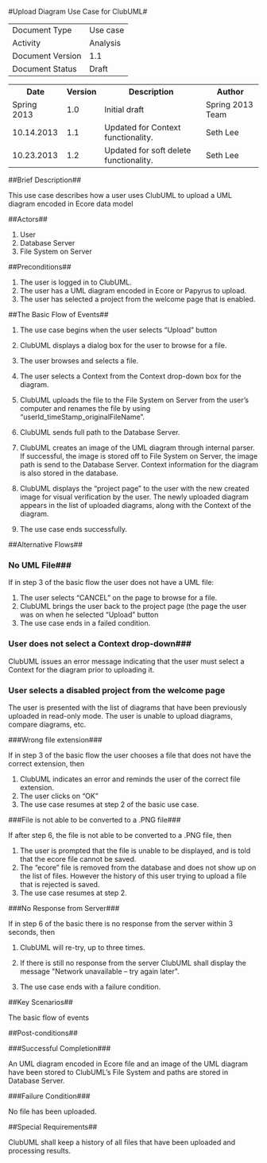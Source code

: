 #Upload Diagram Use Case for ClubUML#

<TABLE>
<TR><TD>Document Type</TD><TD>Use case</TD></TR>
<TR><TD>Activity</TD><TD>Analysis</TD></TR>
<TR><TD>Document Version</TD><TD>1.1</TD></TR>
<TR><TD>Document Status</TD><TD>Draft</TD></TR>
</TABLE>

<TABLE>
<TR><TH>Date</TH><TH>Version</TH><TH>Description</TH><TH>Author</TH></TR>
<TR><TD>Spring 2013</TD><TD>1.0</TD><TD>Initial draft</TD><TD>Spring 2013 Team</TD></TR>
<TR><TD>10.14.2013</TD><TD>1.1</TD><TD>Updated for Context functionality.</TD><TD>Seth Lee</TD></TR>
<TR><TD>10.23.2013</TD><TD>1.2</TD><TD>Updated for soft delete functionality.</TD><TD>Seth Lee</TD></TR>
</TABLE>

##Brief Description##

This use case describes how a user uses ClubUML to upload a UML diagram encoded in Ecore data
model

##Actors##

1. User
2. Database Server
3. File System on Server

##Preconditions##

1. The user is logged in to ClubUML.
2. The user has a UML diagram encoded in Ecore or Papyrus to upload.
3. The user has selected a project from the welcome page that is enabled.
 
##The Basic Flow of Events##

1. The use case begins when the user selects “Upload” button
2. ClubUML displays a dialog box for the user to browse for a file.
3. The user browses and selects a file.
4. The user selects a Context from the Context drop-down box for the diagram.  

5. ClubUML uploads the file to the File System on Server from the user’s computer and renames the
file by using “userId_timeStamp_originalFileName”.

6. ClubUML sends full path to the Database Server.

7. ClubUML creates an image of the UML diagram through internal parser. If successful, the image
is stored off to File System on Server, the image path is send to the Database Server.  Context
information for the diagram is also stored in the database.

8. ClubUML displays the “project page” to the user with the new created image for visual verification
by the user.  The newly uploaded diagram appears in the list of uploaded diagrams, along with 
the Context of the diagram.

9. The use case ends successfully.

##Alternative Flows##

### No UML File###

If in step 3 of the basic flow the user does not have a UML file:

1. The user selects “CANCEL” on the page to browse for a file.
2. ClubUML brings the user back to the project page (the page the user was on when he selected
“Upload” button
3. The use case ends in a failed condition.

### User does not select a Context drop-down###

ClubUML issues an error message indicating that the user must select a Context for the diagram
prior to uploading it.

### User selects a disabled project from the welcome page ###

The user is presented with the list of diagrams that have been previously uploaded in 
read-only mode.  The user is unable to upload diagrams, compare diagrams, etc.

###Wrong file extension###

If in step 3 of the basic flow the user chooses a file that does not have the correct extension, then

1. ClubUML indicates an error and reminds the user of the correct file extension.
2. The user clicks on “OK”
3. The use case resumes at step 2 of the basic use case.

###File is not able to be converted to a .PNG file###

If after step 6, the file is not able to be converted to a .PNG file, then

1. The user is prompted that the file is unable to be displayed, and is told that the ecore file cannot
be saved.
2. The “ecore” file is removed from the database and does not show up on the list of files. However
the history of this user trying to upload a file that is rejected is saved.
3. The use case resumes at step 2.

###No Response from Server###

If in step 6 of the basic there is no response from the server within 3 seconds, then

1. ClubUML will re-try, up to three times.
2. If there is still no response from the server ClubUML shall display the message "Network
unavailable – try again later".

3. The use case ends with a failure condition.

##Key Scenarios##

The basic flow of events

##Post-conditions##

###Successful Completion###

An UML diagram encoded in Ecore file and an image of the UML diagram have been stored to
ClubUML’s File System and paths are stored in Database Server.

###Failure Condition###

No file has been uploaded.

##Special Requirements##

ClubUML shall keep a history of all files that have been uploaded and processing results.